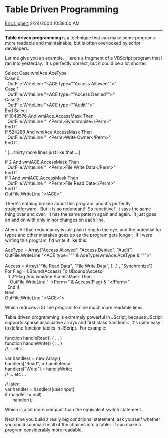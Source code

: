 <div id="page">

# Table Driven Programming

[Eric Lippert](https://social.msdn.microsoft.com/profile/Eric%20Lippert) 2/24/2004 10:38:00 AM

-----

<div id="content">

<div>

<span> </span>

<span></span>

**<span>Table driven programming </span>**<span>is a technique that can make some programs more readable and maintainable, but is often overlooked by script developers. </span>

<span></span>

<span>Let me give you an example.  Here's a fragment of a VBScript program that I ran into yesterday.  It's perfectly correct, but it could be a lot shorter. </span>

<span></span>

<span>Select Case wmiAce.AceType  
</span><span>Case 0  
</span><span>  OutFile.WriteLine "\<ACE type=""Access Allowed""\>"  
</span><span>Case 1  
</span><span>  OutFile.WriteLine "\<ACE type=""Access Denied""\>"  
</span><span>Case 2   
</span><span>  OutFile.WriteLine "\<ACE type=""Audit""\>"  
</span><span>End Select  
</span><span>If 1048576 And wmiAce.AccessMask Then   
</span><span>  OutFile.WriteLine "  \<Perm\>Synchronize\</Perm\>"  
</span><span>End If  
</span><span>If 524288 And wmiAce.AccessMask Then  
</span><span>  OutFile.WriteLine "  \<Perm\>Write Owner\</Perm\>"  
</span><span>End If </span>

<span></span>

<span>' \[... thirty more lines just like that ...\] </span>

<span></span>

<span>If 2 And wmiACE.AccessMask Then  
  </span><span>OutFile.WriteLine "  \<Perm\>File Write Data\</Perm\>"  
</span><span>End If  
</span><span>If 1 And wmiACE.AccessMask Then  
</span><span>  OutFile.WriteLine "  \<Perm\>File Read Data\</Perm\>"  
</span><span>End If  
</span><span>OutFile.WriteLine "\</ACE\>" </span>

<span></span>

<span>There's nothing broken about this program, and it's perfectly straightforward.  But it is so redundant\!  So repetitive\!  It says the same thing over and over.  It has the same pattern again and again.  It just goes on and on with only minor changes on each line.</span>

<span>Ahem. All that redundancy is just plain tiring to the eye, and the potential for typos and other mistakes goes up as the program gets longer.  If I were writing this program, I'd write it like this: </span>

<span></span>

<span>AceType = Array("Access Allowed", "Access Denied", "Audit")  
</span><span>OutFile.WriteLine "\<ACE type=""" & AceType(wmiAce.AceType & """\>"  
</span><span>  
</span><span>Access = Array("File Read Data", "File Write Data", \[...\] , "Synchronize")  
</span><span>For Flag = LBound(Access) To UBound(Access)  
</span><span>  If 2^Flag And wmiAce.AccessMask Then  
</span><span>    OutFile.WriteLine "  \<Perm\>" & Access(Flag) & "\</Perm\>"  
</span><span>  End If  
</span><span>Next  
</span><span>OutFile.WriteLine "\</ACE\>"\></span>

<span></span>

<span>Which reduces a 51 line program to nine much more readable lines.  </span>

<span></span>

<span>Table driven programming is extremely powerful in JScript, because JScript supports sparse associative arrays and first class functions.  It's quite easy to define function tables in JScript.  For example: </span>

<span></span>

<span>function handleRead() { ... }  
</span><span>function handleWrite() { ... }    
</span><span>// ... etc… </span>

<span></span>

<span>var handlers = new Array();  
</span><span>handlers\["Read"\] = handleRead;  
</span><span>handlers\["Write"\] = handleWrite;  
</span><span>// ... etc ... </span>

<span></span>

<span>// later:  
</span><span>var handler = handlers\[userInput\];  
</span><span>if (handler \!= null)  
</span><span>      handler(); </span>

<span></span>

<span>Which is a lot more compact than the equivalent </span><span>switch</span><span> statement.  </span>

<span></span>

<span>Next time you build a really big conditional statement, ask yourself whether you could summarize all of the choices into a table.  It can make a program considerably more readable.</span>

</div>

</div>

</div>

